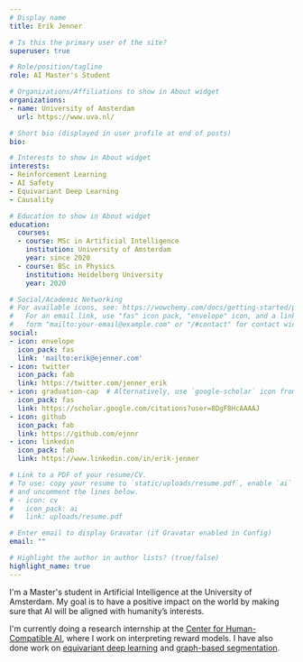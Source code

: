 ```yaml
---
# Display name
title: Erik Jenner

# Is this the primary user of the site?
superuser: true

# Role/position/tagline
role: AI Master's Student

# Organizations/Affiliations to show in About widget
organizations:
- name: University of Amsterdam
  url: https://www.uva.nl/

# Short bio (displayed in user profile at end of posts)
bio:

# Interests to show in About widget
interests:
- Reinforcement Learning
- AI Safety
- Equivariant Deep Learning
- Causality

# Education to show in About widget
education:
  courses:
  - course: MSc in Artificial Intelligence
    institution: University of Amsterdam
    year: since 2020
  - course: BSc in Physics
    institution: Heidelberg University
    year: 2020

# Social/Academic Networking
# For available icons, see: https://wowchemy.com/docs/getting-started/page-builder/#icons
#   For an email link, use "fas" icon pack, "envelope" icon, and a link in the
#   form "mailto:your-email@example.com" or "/#contact" for contact widget.
social:
- icon: envelope
  icon_pack: fas
  link: 'mailto:erik@ejenner.com'
- icon: twitter
  icon_pack: fab
  link: https://twitter.com/jenner_erik
- icon: graduation-cap  # Alternatively, use `google-scholar` icon from `ai` icon pack
  icon_pack: fas
  link: https://scholar.google.com/citations?user=8DgF8HcAAAAJ
- icon: github
  icon_pack: fab
  link: https://github.com/ejnnr
- icon: linkedin
  icon_pack: fab
  link: https://www.linkedin.com/in/erik-jenner

# Link to a PDF of your resume/CV.
# To use: copy your resume to `static/uploads/resume.pdf`, enable `ai` icons in `params.toml`, 
# and uncomment the lines below.
# - icon: cv
#   icon_pack: ai
#   link: uploads/resume.pdf

# Enter email to display Gravatar (if Gravatar enabled in Config)
email: ""

# Highlight the author in author lists? (true/false)
highlight_name: true
---
```


I'm a Master's student in Artificial Intelligence at the University of Amsterdam.
My goal is to have a positive impact on the world by making sure that AI will be aligned with humanity’s interests.

I'm currently doing a research internship at the [Center for Human-Compatible AI](https://humancompatible.ai/),
where I work on interpreting reward models.
I have also done work on [equivariant deep learning](/publication/steerable-pdos) and
[graph-based segmentation](/publication/karger).
